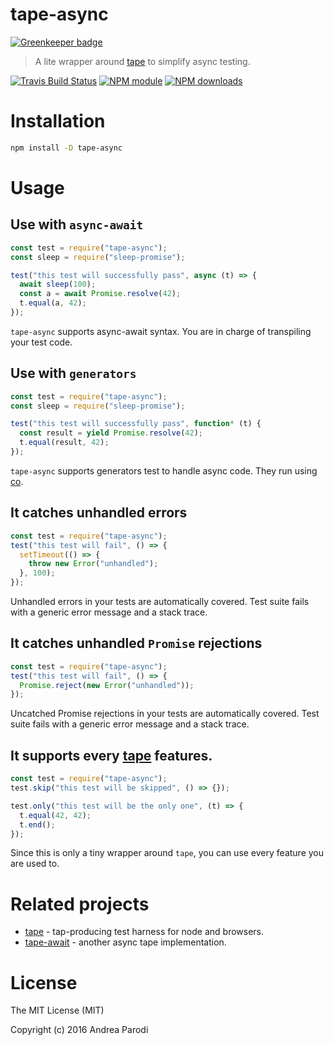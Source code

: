 # tape-async

[![Greenkeeper badge](https://badges.greenkeeper.io/parro-it/tape-async.svg)](https://greenkeeper.io/)

> A lite wrapper around [tape](https://github.com/substack/tape) to simplify async testing.

[![Travis Build Status](https://img.shields.io/travis/parro-it/tape-async.svg)](http://travis-ci.org/parro-it/tape-async)
[![NPM module](https://img.shields.io/npm/v/tape-async.svg)](https://npmjs.org/package/tape-async)
[![NPM downloads](https://img.shields.io/npm/dt/tape-async.svg)](https://npmjs.org/package/tape-async)

# Installation

```bash
npm install -D tape-async
```

# Usage

## Use with `async-await`

```js
const test = require("tape-async");
const sleep = require("sleep-promise");

test("this test will successfully pass", async (t) => {
  await sleep(100);
  const a = await Promise.resolve(42);
  t.equal(a, 42);
});
```

`tape-async` supports async-await syntax.
You are in charge of transpiling your test code.

## Use with `generators`

```js
const test = require("tape-async");
const sleep = require("sleep-promise");

test("this test will successfully pass", function* (t) {
  const result = yield Promise.resolve(42);
  t.equal(result, 42);
});
```

`tape-async` supports generators test to handle async code.
They run using [co](https://github.com/tj/co).

## It catches unhandled errors

```js
const test = require("tape-async");
test("this test will fail", () => {
  setTimeout(() => {
    throw new Error("unhandled");
  }, 100);
});
```

Unhandled errors in your tests are automatically covered.
Test suite fails with a generic error message and a stack trace.

## It catches unhandled `Promise` rejections

```js
const test = require("tape-async");
test("this test will fail", () => {
  Promise.reject(new Error("unhandled"));
});
```

Uncatched Promise rejections in your tests are automatically covered.
Test suite fails with a generic error message and a stack trace.

## It supports every [tape](https://github.com/substack/tape) features.

```js
const test = require("tape-async");
test.skip("this test will be skipped", () => {});

test.only("this test will be the only one", (t) => {
  t.equal(42, 42);
  t.end();
});
```

Since this is only a tiny wrapper around `tape`, you can
use every feature you are used to.

# Related projects

- [tape](https://github.com/substack/tape) - tap-producing test harness for node and browsers.
- [tape-await](https://ghub.io/tape-await) - another async tape implementation.

# License

The MIT License (MIT)

Copyright (c) 2016 Andrea Parodi
